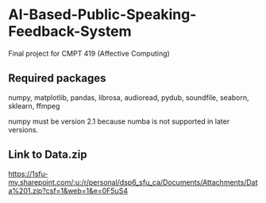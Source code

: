 # AI-Based-Public-Speaking-Feedback-System
Final project for CMPT 419 (Affective Computing)

## Required packages
numpy, matplotlib, pandas, librosa, audioread, pydub, soundfile, seaborn, sklearn, ffmpeg

numpy must be version 2.1 because numba is not supported in later versions.

## Link to Data.zip
https://1sfu-my.sharepoint.com/:u:/r/personal/dsp6_sfu_ca/Documents/Attachments/Data%201.zip?csf=1&web=1&e=0F5uS4